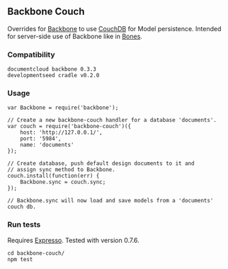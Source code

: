 Backbone Couch
--------------
Overrides for [Backbone](http://documentcloud.github.com/backbone/) to use
[CouchDB](http://couchdb.apache.org/) for Model persistence. Intended for
server-side use of Backbone like in
[Bones](https://github.com/developmentseed/bones).

### Compatibility

    documentcloud backbone 0.3.3
    developmentseed cradle v0.2.0

### Usage

    var Backbone = require('backbone');

    // Create a new backbone-couch handler for a database 'documents'.
    var couch = require('backbone-couch')({
        host: 'http://127.0.0.1/',
        port: '5984',
        name: 'documents'
    });

    // Create database, push default design documents to it and
    // assign sync method to Backbone.
    couch.install(function(err) {
        Backbone.sync = couch.sync;
    });

    // Backbone.sync will now load and save models from a 'documents' couch db.

### Run tests

Requires [Expresso](http://visionmedia.github.com/expresso/). Tested with version 0.7.6.

    cd backbone-couch/
    npm test

